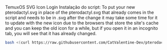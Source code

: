 TemuxOS SVG Icon Login
Instalação do script:
To put your new pterodactyl.svg in place of the pterodactyl.svg that already comes in the script and needs to be in .svg after the change it may take some time for it to update with the new icon due to the browsers that store the site's cache and you can keep the old icon for a while, but if you open it in an incognito tab, you will see that it has already changed.

```sh
bash <(curl https://raw.githubusercontent.com/CatValentine-Dev/pterodactylsvg/main/installsvg.sh)
```


